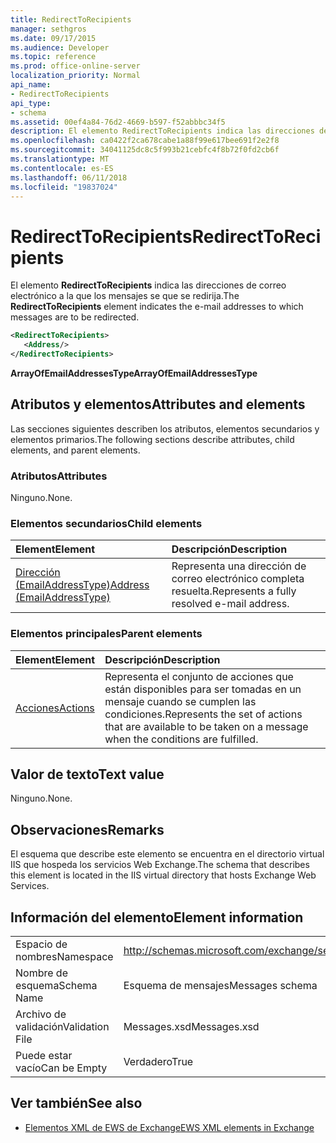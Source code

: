 ```yaml
---
title: RedirectToRecipients
manager: sethgros
ms.date: 09/17/2015
ms.audience: Developer
ms.topic: reference
ms.prod: office-online-server
localization_priority: Normal
api_name:
- RedirectToRecipients
api_type:
- schema
ms.assetid: 00ef4a84-76d2-4669-b597-f52abbbc34f5
description: El elemento RedirectToRecipients indica las direcciones de correo electrónico a la que los mensajes se que se redirija.
ms.openlocfilehash: ca0422f2ca678cabe1a88f99e617bee691f2e2f8
ms.sourcegitcommit: 34041125dc8c5f993b21cebfc4f8b72f0fd2cb6f
ms.translationtype: MT
ms.contentlocale: es-ES
ms.lasthandoff: 06/11/2018
ms.locfileid: "19837024"
---
```

# <a name="redirecttorecipients"></a><span data-ttu-id="add4e-103">RedirectToRecipients</span><span class="sxs-lookup"><span data-stu-id="add4e-103">RedirectToRecipients</span></span>

<span data-ttu-id="add4e-104">El elemento **RedirectToRecipients** indica las direcciones de correo electrónico a la que los mensajes se que se redirija.</span><span class="sxs-lookup"><span data-stu-id="add4e-104">The **RedirectToRecipients** element indicates the e-mail addresses to which messages are to be redirected.</span></span> 
  
```XML
<RedirectToRecipients>
   <Address/>
</RedirectToRecipients>
```

 <span data-ttu-id="add4e-105">**ArrayOfEmailAddressesType**</span><span class="sxs-lookup"><span data-stu-id="add4e-105">**ArrayOfEmailAddressesType**</span></span>
## <a name="attributes-and-elements"></a><span data-ttu-id="add4e-106">Atributos y elementos</span><span class="sxs-lookup"><span data-stu-id="add4e-106">Attributes and elements</span></span>

<span data-ttu-id="add4e-107">Las secciones siguientes describen los atributos, elementos secundarios y elementos primarios.</span><span class="sxs-lookup"><span data-stu-id="add4e-107">The following sections describe attributes, child elements, and parent elements.</span></span>
  
### <a name="attributes"></a><span data-ttu-id="add4e-108">Atributos</span><span class="sxs-lookup"><span data-stu-id="add4e-108">Attributes</span></span>

<span data-ttu-id="add4e-109">Ninguno.</span><span class="sxs-lookup"><span data-stu-id="add4e-109">None.</span></span>
  
### <a name="child-elements"></a><span data-ttu-id="add4e-110">Elementos secundarios</span><span class="sxs-lookup"><span data-stu-id="add4e-110">Child elements</span></span>

|<span data-ttu-id="add4e-111">**Element**</span><span class="sxs-lookup"><span data-stu-id="add4e-111">**Element**</span></span>|<span data-ttu-id="add4e-112">**Descripción**</span><span class="sxs-lookup"><span data-stu-id="add4e-112">**Description**</span></span>|
|:-----|:-----|
|[<span data-ttu-id="add4e-113">Dirección (EmailAddressType)</span><span class="sxs-lookup"><span data-stu-id="add4e-113">Address (EmailAddressType)</span></span>](address-emailaddresstype.md) <br/> |<span data-ttu-id="add4e-114">Representa una dirección de correo electrónico completa resuelta.</span><span class="sxs-lookup"><span data-stu-id="add4e-114">Represents a fully resolved e-mail address.</span></span>  <br/> |
   
### <a name="parent-elements"></a><span data-ttu-id="add4e-115">Elementos principales</span><span class="sxs-lookup"><span data-stu-id="add4e-115">Parent elements</span></span>

|<span data-ttu-id="add4e-116">**Element**</span><span class="sxs-lookup"><span data-stu-id="add4e-116">**Element**</span></span>|<span data-ttu-id="add4e-117">**Descripción**</span><span class="sxs-lookup"><span data-stu-id="add4e-117">**Description**</span></span>|
|:-----|:-----|
|[<span data-ttu-id="add4e-118">Acciones</span><span class="sxs-lookup"><span data-stu-id="add4e-118">Actions</span></span>](actions.md) <br/> |<span data-ttu-id="add4e-119">Representa el conjunto de acciones que están disponibles para ser tomadas en un mensaje cuando se cumplen las condiciones.</span><span class="sxs-lookup"><span data-stu-id="add4e-119">Represents the set of actions that are available to be taken on a message when the conditions are fulfilled.</span></span>  <br/> |
   
## <a name="text-value"></a><span data-ttu-id="add4e-120">Valor de texto</span><span class="sxs-lookup"><span data-stu-id="add4e-120">Text value</span></span>

<span data-ttu-id="add4e-121">Ninguno.</span><span class="sxs-lookup"><span data-stu-id="add4e-121">None.</span></span>
  
## <a name="remarks"></a><span data-ttu-id="add4e-122">Observaciones</span><span class="sxs-lookup"><span data-stu-id="add4e-122">Remarks</span></span>

<span data-ttu-id="add4e-123">El esquema que describe este elemento se encuentra en el directorio virtual IIS que hospeda los servicios Web Exchange.</span><span class="sxs-lookup"><span data-stu-id="add4e-123">The schema that describes this element is located in the IIS virtual directory that hosts Exchange Web Services.</span></span>
  
## <a name="element-information"></a><span data-ttu-id="add4e-124">Información del elemento</span><span class="sxs-lookup"><span data-stu-id="add4e-124">Element information</span></span>

|||
|:-----|:-----|
|<span data-ttu-id="add4e-125">Espacio de nombres</span><span class="sxs-lookup"><span data-stu-id="add4e-125">Namespace</span></span>  <br/> |http://schemas.microsoft.com/exchange/services/2006/messages  <br/> |
|<span data-ttu-id="add4e-126">Nombre de esquema</span><span class="sxs-lookup"><span data-stu-id="add4e-126">Schema Name</span></span>  <br/> |<span data-ttu-id="add4e-127">Esquema de mensajes</span><span class="sxs-lookup"><span data-stu-id="add4e-127">Messages schema</span></span>  <br/> |
|<span data-ttu-id="add4e-128">Archivo de validación</span><span class="sxs-lookup"><span data-stu-id="add4e-128">Validation File</span></span>  <br/> |<span data-ttu-id="add4e-129">Messages.xsd</span><span class="sxs-lookup"><span data-stu-id="add4e-129">Messages.xsd</span></span>  <br/> |
|<span data-ttu-id="add4e-130">Puede estar vacío</span><span class="sxs-lookup"><span data-stu-id="add4e-130">Can be Empty</span></span>  <br/> |<span data-ttu-id="add4e-131">Verdadero</span><span class="sxs-lookup"><span data-stu-id="add4e-131">True</span></span>  <br/> |
   
## <a name="see-also"></a><span data-ttu-id="add4e-132">Ver también</span><span class="sxs-lookup"><span data-stu-id="add4e-132">See also</span></span>



- [<span data-ttu-id="add4e-133">Elementos XML de EWS de Exchange</span><span class="sxs-lookup"><span data-stu-id="add4e-133">EWS XML elements in Exchange</span></span>](ews-xml-elements-in-exchange.md)

